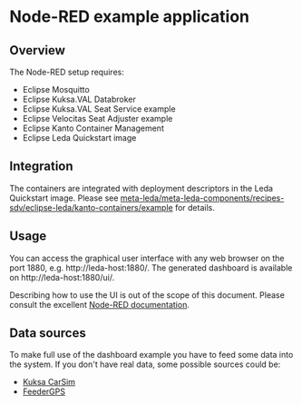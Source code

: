 # Node-RED example application

## Overview

The Node-RED setup requires:

- Eclipse Mosquitto
- Eclipse Kuksa.VAL Databroker
- Eclipse Kuksa.VAL Seat Service example
- Eclipse Velocitas Seat Adjuster example
- Eclipse Kanto Container Management
- Eclipse Leda Quickstart image

## Integration

The containers are integrated with deployment descriptors in the Leda Quickstart image.
Please see [meta-leda/meta-leda-components/recipes-sdv/eclipse-leda/kanto-containers/example](https://github.com/eclipse-leda/meta-leda/tree/main/meta-leda-components/recipes-sdv/eclipse-leda/kanto-containers/example) for details.

## Usage

You can access the graphical user interface with any web browser on the port 1880, e.g. http://leda-host:1880/.
The generated dashboard is available on http://leda-host:1880/ui/.

Describing how to use the UI is out of the scope of this document. Please consult the excellent [Node-RED documentation](https://nodered.org/docs/).

## Data sources

To make full use of the dashboard example you have to feed some data into the system.
If you don't have real data, some possible sources could be:

- [Kuksa CarSim](../kuksa-carsim/)
- [FeederGPS](https://eclipse-leda.github.io/leda/docs/general-usage/gps-configuration/)
